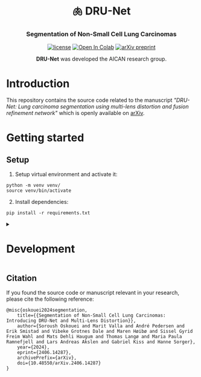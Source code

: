 <div align="center">
<h1 align="center">🫁 DRU-Net </h1>
<h3 align="center">Segmentation of Non-Small Cell Lung Carcinomas
</h3>

[![license](https://img.shields.io/badge/MIT-License-008000)](https://github.com/AICAN-Research/DRU-Net/blob/main/LICENSE.md)
<a href="https://github.com/AICAN-Research/DRU-Net/blob/main/notebooks/TrainingOnWSIPatches.ipynb" target="_parent"><img src="https://colab.research.google.com/assets/colab-badge.svg" alt="Open In Colab"/></a>
[![arXiv preprint](https://img.shields.io/badge/arXiv-preprint-D12424)](
https://doi.org/10.48550/arXiv.2406.14287)

**DRU-Net** was developed the AICAN research group.

</div>

# Introduction

This repository contains the source code related to the manuscript _"DRU-Net: Lung carcinoma segmentation using multi-lens distortion and fusion refinement network"_ which is openly available on [arXiv](https://arxiv.org/abs/2406.14287).

# Getting started

## Setup

1. Setup virtual environment and activate it:

```
python -m venv venv/
source venv/bin/activate
```

2. Install dependencies:

```
pip install -r requirements.txt
```


<details>
<summary>

# Development</summary>

## Linting

First install linting dependencies:

```
pip install black==22.3.0 isort==5.10.1 flake8==4.0.1
```

Then run linting test by:

```
sh shell/lint.sh
```

Perform automatic linting by:

```
sh shell/format.sh
```

</details>

## Citation

If you found the source code or manuscript relevant in your research, please cite the following reference:

```
@misc{oskouei2024segmentation,
    title={{Segmentation of Non-Small Cell Lung Carcinomas: Introducing DRU-Net and Multi-Lens Distortion}}, 
    author={Soroush Oskouei and Marit Valla and André Pedersen and Erik Smistad and Vibeke Grotnes Dale and Maren Høibø and Sissel Gyrid Freim Wahl and Mats Dehli Haugum and Thomas Langø and Maria Paula Ramnefjell and Lars Andreas Akslen and Gabriel Kiss and Hanne Sorger},
    year={2024},
    eprint={2406.14287},
    archivePrefix={arXiv},
    doi={10.48550/arXiv.2406.14287}
}
```